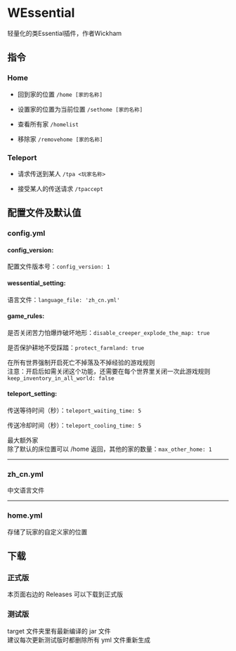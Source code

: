 # WEssential
轻量化的类Essential插件，作者Wickham
## 指令
### Home
* 回到家的位置
```/home [家的名称]```

* 设置家的位置为当前位置
```/sethome [家的名称]```

* 查看所有家
```/homelist```

* 移除家
```/removehome [家的名称]```  
  
### Teleport
* 请求传送到某人
```/tpa <玩家名称>```

* 接受某人的传送请求
```/tpaccept```
  
## 配置文件及默认值
### config.yml
#### config_version:
配置文件版本号：```config_version: 1```

#### wessential_setting:
语言文件：```language_file: 'zh_cn.yml'```

#### game_rules:
是否关闭苦力怕爆炸破坏地形：```disable_creeper_explode_the_map: true```   

是否保护耕地不受踩踏：```protect_farmland: true```   

在所有世界强制开启死亡不掉落及不掉经验的游戏规则   
注意：开启后如需关闭这个功能，还需要在每个世界里关闭一次此游戏规则  
```keep_inventory_in_all_world: false```

#### teleport_setting:
传送等待时间（秒）：```teleport_waiting_time: 5```

传送冷却时间（秒）：```teleport_cooling_time: 5```

最大额外家  
除了默认的床位置可以 /home 返回，其他的家的数量：```max_other_home: 1```
***
### zh_cn.yml

中文语言文件
***
### home.yml

存储了玩家的自定义家的位置

## 下载
### 正式版
本页面右边的 Releases 可以下载到正式版  
### 测试版
target 文件夹里有最新编译的 jar 文件  
建议每次更新测试版时都删除所有 yml 文件重新生成